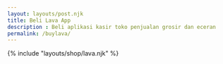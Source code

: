 ```yaml
---
layout: layouts/post.njk
title: Beli Lava App
description : Beli aplikasi kasir toko penjualan grosir dan eceran
permalink: /buylava/
---
```


{% include "layouts/shop/lava.njk" %}
